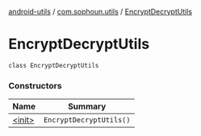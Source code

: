 [android-utils](../../index.md) / [com.sophoun.utils](../index.md) / [EncryptDecryptUtils](./index.md)

# EncryptDecryptUtils

`class EncryptDecryptUtils`

### Constructors

| Name | Summary |
|---|---|
| [&lt;init&gt;](-init-.md) | `EncryptDecryptUtils()` |
